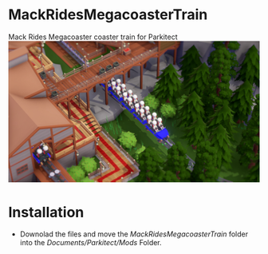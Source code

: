 # MackRidesMegacoasterTrain
Mack Rides Megacoaster coaster train for Parkitect
![Image](https://raw.githubusercontent.com/LordAsdi/MackRidesMegacoasterTrain/master/Mack%20Rides%20Megacoaster%20Train/1.jpg)

# Installation
* Downolad the files and move the *MackRidesMegacoasterTrain* folder into the *Documents/Parkitect/Mods* Folder.

